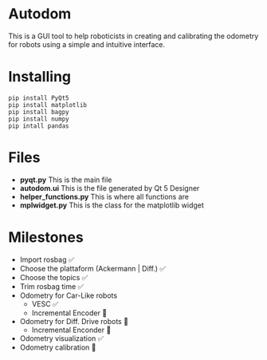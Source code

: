 # Autodom

This is a GUI tool to help roboticists in creating and calibrating the odometry for robots using a simple and intuitive interface.

# Installing

```
pip install PyQt5
pip install matplotlib
pip install bagpy
pip install numpy
pip intall pandas
```

# Files

* **pyqt.py** This is the main file
* **autodom.ui** This is the file generated by Qt 5 Designer
* **helper_functions.py** This is where all functions are
* **mplwidget.py** This is the class for the matplotlib widget

# Milestones
* Import rosbag :white_check_mark:
* Choose the plattaform (Ackermann | Diff.) :white_check_mark:
* Choose the topics :white_check_mark:
* Trim rosbag time :white_check_mark:
* Odometry for Car-Like robots
  * VESC :white_check_mark:
  * Incremental Encoder :black_square_button:
* Odometry for Diff. Drive robots :black_square_button:
  * Incremental Enconder :black_square_button:
* Odometry visualization :white_check_mark:
* Odometry calibration :black_square_button:
